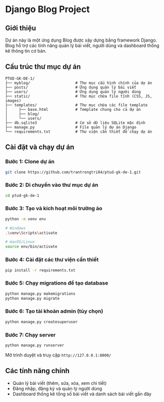 # Django Blog Project

## Giới thiệu

Dự án này là một ứng dụng Blog được xây dựng bằng framework Django. Blog hỗ trợ các tính năng quản lý bài viết, người dùng và dashboard thống kê thông tin cơ bản.

## Cấu trúc thư mục dự án

```
PTUD-GK-DE-1/
├── myblog/                    # Thư mục cấu hình chính của dự án
├── posts/                     # Ứng dụng quản lý bài viết
├── users/                     # Ứng dụng quản lý người dùng
├── static/                    # Thư mục chứa file tĩnh (CSS, JS, images)
├── templates/                 # Thư mục chứa các file template
│     ├── base.html            # Template chung cho cả dự án
│     ├── blog/
│     └── users/
├── db.sqlite3                 # Cơ sở dữ liệu SQLite mặc định
├── manage.py                  # File quản lý dự án Django
└── requirements.txt           # Thư viện cần thiết để chạy dự án
```

## Cài đặt và chạy dự án

### Bước 1: Clone dự án

```bash
git clone https://github.com/trantrongtri04/ptud-gk-de-1.git
```

### Bước 2: Di chuyển vào thư mục dự án
```bash
cd ptud-gk-de-1
```

### Bước 3: Tạo và kích hoạt môi trường ảo

```bash
python -m venv env

# Windows
.\venv\Scripts\activate

# macOS/Linux
source env/bin/activate
```

### Bước 4: Cài đặt các thư viện cần thiết

```bash
pip install -r requirements.txt
```

### Bước 5: Chạy migrations để tạo database

```bash
python manage.py makemigrations
python manage.py migrate
```

### Bước 6: Tạo tài khoản admin (tùy chọn)

```bash
python manage.py createsuperuser
```

### Bước 7: Chạy server

```bash
python manage.py runserver
```

Mở trình duyệt và truy cập `http://127.0.0.1:8000/`

## Các tính năng chính

- Quản lý bài viết (thêm, sửa, xóa, xem chi tiết)
- Đăng nhập, đăng ký và quản lý người dùng
- Dashboard thống kê tổng số bài viết và danh sách bài viết gần đây